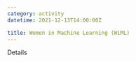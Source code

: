 ```yaml
---
category: activity
datetime: 2021-12-13T14:00:00Z

title: Women in Machine Learning (WiML)
---
```


Details
